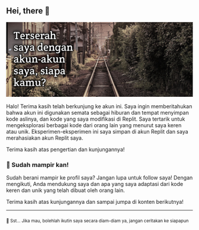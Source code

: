## Hei, there 👋

![Thubnel](R56WxaH99D3D73688Fnx1GzG8.jpeg)

Halo! Terima kasih telah berkunjung ke akun ini. Saya ingin memberitahukan bahwa akun ini digunakan semata sebagai hiburan dan tempat menyimpan kode aslinya, dan kode yang saya modifikasi di Replit. Saya tertarik untuk mengeksplorasi berbagai kode dari orang lain yang menurut saya keren atau unik. Eksperimen-eksperimen ini saya simpan di akun Replit dan saya merahasiakan akun Replit saya.

Terima kasih atas pengertian dan kunjungannya!

### 🍿 Sudah mampir kan!

Sudah berani mampir ke profil saya? Jangan lupa untuk follow saya! Dengan mengikuti, Anda mendukung saya dan apa yang saya adaptasi dari kode keren dan unik yang telah dibuat oleh orang lain.

Terima kasih atas kunjungannya dan sampai jumpa di konten berikutnya!

---

<sub>🤫 Sst... Jika mau, bolehlah ikutin saya secara diam-diam ya, jangan ceritakan ke siapapun</sub>

<!--
**otakdark/otakdark** is a ✨ _special_ ✨ repository because its `README.md` (this file) appears on your GitHub profile.

Here are some ideas to get you started:

- 🔭 I’m currently working on ...
- 🌱 I’m currently learning ...
- 👯 I’m looking to collaborate on ...
- 🤔 I’m looking for help with ...
- 💬 Ask me about ...
- 📫 How to reach me: ...
- 😄 Pronouns: ...
- ⚡ Fun fact: ...
-->
